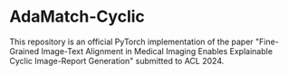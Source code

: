 # AdaMatch-Cyclic
This repository is an official PyTorch implementation of the paper "Fine-Grained Image-Text Alignment in Medical Imaging Enables Explainable Cyclic Image-Report Generation" submitted to ACL 2024.
